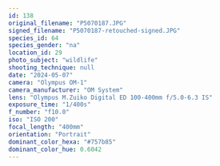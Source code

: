 ```yaml
---
id: 138
original_filename: "P5070187.JPG"
signed_filename: "P5070187-retouched-signed.JPG"
species_id: 64
species_gender: "na"
location_id: 29
photo_subject: "wildlife"
shooting_technique: null
date: "2024-05-07"
camera: "Olympus OM-1"
camera_manufacturer: "OM System"
lens: "Olympus M.Zuiko Digital ED 100-400mm f/5.0-6.3 IS"
exposure_time: "1/400s"
f_number: "f10.0"
iso: "ISO 200"
focal_length: "400mm"
orientation: "Portrait"
dominant_color_hexa: "#757b85"
dominant_color_hue: 0.6042
---
```

